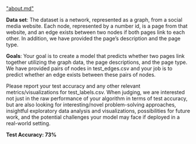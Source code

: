 ["about.md"](About)

**Data set**: The dataset is a network, represented as a graph, from a social media website. Each node, represented by a number id, is a page from that website, and an edge exists between two nodes if both pages link to each other. In addition, we have provided the page’s description and the page type.

**Goals**: Your goal is to create a model that predicts whether two pages link together utilizing the graph data, the page descriptions, and the page type. We have provided pairs of nodes in test_edges.csv and your job is to predict whether an edge exists between these pairs of nodes.

Please report your test accuracy and any other relevant metrics/visualizations for test_labels.csv. When judging, we are interested not just in the raw performance of your algorithm in terms of test accuracy, but are also looking for interesting/novel problem-solving approaches, insightful exploratory data analysis and visualizations, possibilities for future work, and the potential challenges your model may face if deployed in a real-world setting.

**Test Accuracy: 73%**